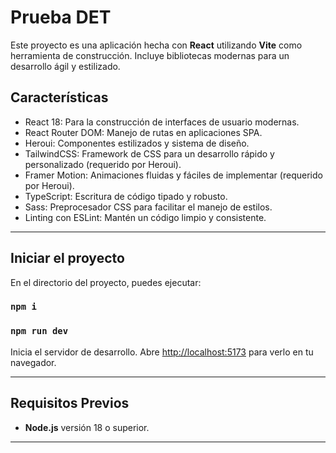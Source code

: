 # Prueba DET

Este proyecto es una aplicación hecha con **React** utilizando **Vite** como herramienta de construcción. Incluye  bibliotecas modernas para un desarrollo ágil y estilizado.

## Características

- React 18: Para la construcción de interfaces de usuario modernas.
- React Router DOM: Manejo de rutas en aplicaciones SPA.
- Heroui: Componentes estilizados y sistema de diseño.
- TailwindCSS: Framework de CSS para un desarrollo rápido y personalizado (requerido por Heroui).
- Framer Motion: Animaciones fluidas y fáciles de implementar (requerido por Heroui).
- TypeScript: Escritura de código tipado y robusto.
- Sass: Preprocesador CSS para facilitar el manejo de estilos.
- Linting con ESLint: Mantén un código limpio y consistente.

---

## Iniciar el proyecto

En el directorio del proyecto, puedes ejecutar:

### `npm i`

### `npm run dev`

Inicia el servidor de desarrollo. Abre [http://localhost:5173](http://localhost:5173) para verlo en tu navegador.

---

## Requisitos Previos

- **Node.js** versión 18 o superior.

---

